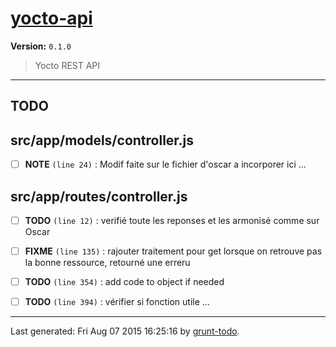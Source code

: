 # [yocto-api]( http://www.yocto.re )

**Version:** `0.1.0`

> Yocto REST API 

* * *

## TODO

## src/app/models/controller.js

-  [ ] **NOTE** `(line 24)`   : Modif faite sur le fichier d'oscar a incorporer ici ... 

## src/app/routes/controller.js

-  [ ] **TODO** `(line 12)`  : verifié toute les reponses et les armonisé comme sur Oscar
-  [ ] **FIXME** `(line 135)`  : rajouter traitement pour get lorsque on retrouve pas la bonne ressource, retourné une erreru
-  [ ] **TODO** `(line 354)`   : add code to object if needed
-  [ ] **TODO** `(line 394)`  : vérifier si fonction utile ...


* * *

Last generated: Fri Aug 07 2015 16:25:16 by [grunt-todo](https://github.com/leny/grunt-todo).
